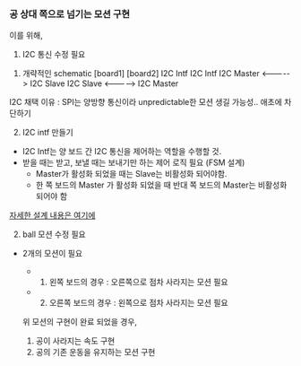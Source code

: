 ### 공 상대 쪽으로 넘기는 모션 구현
이를 위해,
1. I2C 통신 수정 필요
1) 개략적인 schematic
[board1]               [board2]
I2C Intf               I2C Intf
  I2C Master   <----->   I2C Slave
  I2C Slave    <----->   I2C Master

I2C 채택 이유 : SPI는 양방향 통신이라 unpredictable한 모션 생길 가능성.. 애초에 차단하기

2) I2C intf 만들기

 - I2C Intf는 양 보드 간 I2C 통신을 제어하는 역할을 수행할 것.
 - 받을 때는 받고, 보낼 때는 보내기만 하는 제어 로직 필요 (FSM  설계)
    - Master가 활성화 되었을 때는 Slave는 비활성화 되어야함. 
    - 한 쪽 보드의 Master 가 활성화 되었을 때 반대 쪽 보드의 Master는 비활성화 되어야 함

  [자세한 설계 내용은 여기에](./I2C/I2C_Interface.md)


2. ball 모션 수정 필요
- 2개의 모션이 필요
    - 1) 왼쪽 보드의 경우 : 오른쪽으로 점차 사라지는 모션 필요
    - 2) 오른쪽 보드의 경우 : 왼쪽으로 점차 사라지는 모션 필요
    
    위 모션의 구현이 완료 되었을 경우,
    1) 공이 사라지는 속도 구현
    2) 공의 기존 운동을 유지하는 모션 구현

